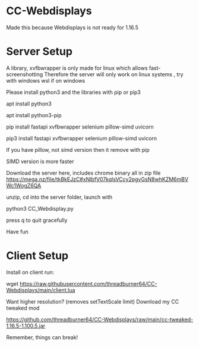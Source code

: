 # CC-Webdisplays

Made this because Webdisplays is not ready for 1.16.5
# Server Setup

A library, xvfbwrapper is only made for linux which allows fast-screenshotting
Therefore the server will only work on linux systems , try with windows wsl if on windows

Please install python3 and the libraries with pip or pip3

apt install python3

apt install python3-pip

pip install fastapi xvfbwrapper selenium pillow-simd uvicorn

pip3 install fastapi xvfbwrapper selenium pillow-simd uvicorn

If you have pillow, not simd version then it remove with pip

SIMD version is more faster 

Download the server here, includes chrome binary all in zip file
https://mega.nz/file/tkBkEJzC#xNlbfV07kqlsVCcy2pgvGsN8whKZM6mBVWc1WogZ6QA

unzip, cd into the server folder, launch with

python3 CC_Webdisplay.py

press q to quit gracefully

Have fun

# Client Setup

Install on client run:

wget https://raw.githubusercontent.com/threadburner64/CC-Webdisplays/main/client.lua

Want higher resolution? (removes setTextScale limit)
Download my CC tweaked mod

https://github.com/threadburner64/CC-Webdisplays/raw/main/cc-tweaked-1.16.5-1.100.5.jar

Remember, things can break!
